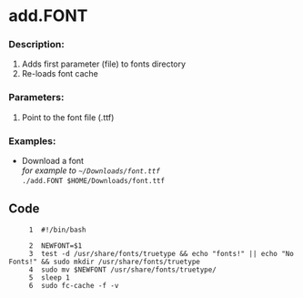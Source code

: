 # __add.FONT__
### Description:  

  1. Adds first parameter (file) to fonts directory
  2. Re-loads font cache

### Parameters:  

  1. Point to the font file (.ttf)

### Examples:  

  - Download a font  
    _for example to ` ~/Downloads/font.ttf `_  
    ` ./add.FONT $HOME/Downloads/font.ttf `  

## __Code__
```
     1	#!/bin/bash
       
     2	NEWFONT=$1
     3	test -d /usr/share/fonts/truetype && echo "fonts!" || echo "No Fonts!" && sudo mkdir /usr/share/fonts/truetype
     4	sudo mv $NEWFONT /usr/share/fonts/truetype/
     5	sleep 1
     6	sudo fc-cache -f -v
```
